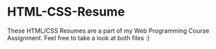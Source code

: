 # HTML-CSS-Resume
These HTML/CSS Resumes are a part of my Web Programming Course Assignment. Feel free to take a look at both files :)
